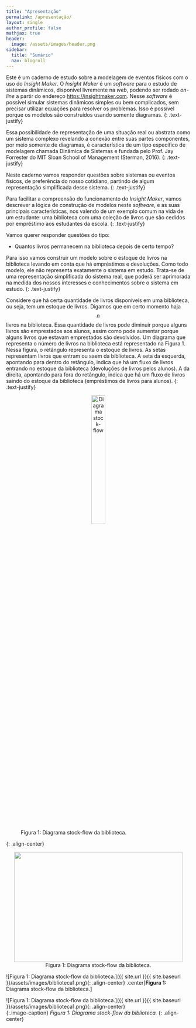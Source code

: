 ```yaml
---
title: "Apresentação"
permalink: /apresentação/
layout: single
author_profile: false
mathjax: true
header:
  image: /assets/images/header.png
sidebar:
  title: "Sumário"
  nav: blogroll
---
```

Este é um caderno de estudo sobre a modelagem de eventos físicos com o uso do _Insight Maker_.  O _Insight Maker_ é um _software_ para o estudo de sistemas dinâmicos, disponível livremente na _web_, podendo ser rodado _on-line_ a partir do endereço <a href="https://insightmaker.com">https://insightmaker.com</a>. Nesse _software_ é possível simular sistemas dinâmicos simples ou bem complicados, sem precisar utilizar equações para resolver os problemas. Isso é possível porque os modelos são construídos usando somente diagramas.
{: .text-justify}

Essa possibilidade de representação de uma situação real ou abstrata como um sistema complexo revelando a conexão entre suas partes componentes, por meio somente de diagramas, é característica de um tipo específico de modelagem chamada Dinâmica de Sistemas e fundada pelo Prof. Jay Forrester do MIT Sloan School of Management (Sterman, 2016).
{: .text-justify}

Neste caderno vamos responder questões sobre sistemas ou eventos físicos, de preferência do nosso cotidiano, partindo de algum representação simplificada desse sistema. 
{: .text-justify}

Para facilitar a compreensão do funcionamento do _Insight Maker_, vamos descrever a lógica de construção de modelos neste _software_, e as suas principais características, nos valendo de um exemplo comum na vida de um estudante: uma biblioteca com uma coleção de livros que são cedidos por empréstimo aos estudantes da escola.
{: .text-justify}

Vamos querer responder questões do tipo: 

  * Quantos livros permanecem na biblioteca depois de certo tempo? 

Para isso vamos construir um modelo sobre o estoque de livros na biblioteca levando em conta que há empréstimos e devoluções. Como todo modelo, ele não representa exatamente o sistema em estudo. Trata-se de uma representação simplificada do sistema real, que poderá ser aprimorada na medida dos nossos interesses e conhecimentos sobre o sistema em estudo. 
{: .text-justify}

Considere que há certa quantidade de livros disponíveis em uma biblioteca, ou seja, tem um estoque de livros. Digamos que em certo momento haja $$n$$ livros na biblioteca. Essa quantidade de livros pode diminuir porque alguns livros são emprestados aos alunos, assim como pode aumentar porque alguns livros que estavam emprestados são devolvidos. Um diagrama que representa o número de livros na biblioteca está representado na Figura 1. Nessa figura, o retângulo representa o estoque de livros. As setas representam livros que entram ou saem da biblioteca.  A seta da esquerda, apontando para dentro do retângulo, indica que há um fluxo de livros entrando no estoque da biblioteca (devoluções de livros pelos alunos). A da direita, apontando para fora do retângulo, indica que há um fluxo de livros saindo do estoque da biblioteca (empréstimos de livros para alunos).
{: .text-justify}

<figure>
    <p align="center"><a href="{{ site.url }}{{ site.baseurl}}/assets/images/biblioteca1.png"><img src="{{ site.url }}{{ site.baseurl }}/assets/images/biblioteca1.png" alt="Diagrama stock-flow" width="30%"></a></p>
    <p align="center"><figcaption>Figura 1: Diagrama stock-flow da biblioteca.</figcaption></p>
</figure>
{: .align-center}

<p align="center">
  <img width="460" height="300" src="{{ site.url }}{{ site.baseurl }}/assets/images/biblioteca1.png">
  <imgcaption>Figura 1: Diagrama stock-flow da biblioteca.</imgcaption>
</p>


![Figura 1: Diagrama stock-flow da biblioteca.]({{ site.url }}{{ site.baseurl
}}/assets/images/biblioteca1.png){: .align-center} 
 .center[**Figura 1:** Diagrama stock-flow da biblioteca.] 


![Figura 1: Diagrama stock-flow da biblioteca.]({{ site.url }}{{ site.baseurl
}}/assets/images/biblioteca1.png){: .align-center}   
{:.image-caption}
*Figura 1: Diagrama stock-flow da biblioteca.*
 {: .align-center} 
